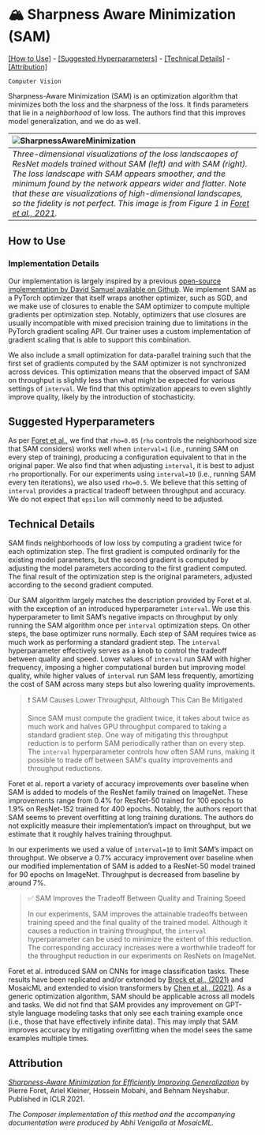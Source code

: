 # 🏔️ Sharpness Aware Minimization (SAM)

[\[How to Use\]](#how-to-use) - [\[Suggested Hyperparameters\]](#suggested-hyperparameters) - [\[Technical Details\]](#technical-details) - [\[Attribution\]](#attribution)

`Computer Vision`

Sharpness-Aware Minimization (SAM) is an optimization algorithm that minimizes both the loss and the sharpness of the loss. It finds parameters that lie in a _neighborhood_ of low loss. The authors find that this improves model generalization, and we do as well.

| ![SharpnessAwareMinimization](https://storage.googleapis.com/docs.mosaicml.com/images/methods/sam.png) |
|:--|
| *Three-dimensional visualizations of the loss landscaopes of ResNet models trained without SAM (left) and with SAM (right). The loss landscape with SAM appears smoother, and the minimum found by the network appears wider and flatter. Note that these are visualizations of high-dimensional landscapes, so the fidelity is not perfect. This image is from Figure 1 in [Foret et al., 2021](https://arxiv.org/abs/2010.01412).* |

## How to Use

<!--### Functional Interface

TODO(Abhi): Fix and add comments here describing what happens below.

```python
# def training_loop(model, train_loader):
#   opt = torch.optim.Adam(model.parameters())
#   loss_fn = F.cross_entropy
#   model.train()

#   for epoch in range(num_epochs):
#       for X, y in train_loader:
#           y_hat = model(X)
#           loss = loss_fn(y_hat, y)
#           loss.backward()
#           opt.step()
#           opt.zero_grad()
```

### Composer Trainer

TODO(Abhi): Fix and add comments here describing what happens below.

```python
# from composer.algorithms import xxx
# from composer.trainer import Trainer

# trainer = Trainer(model=model,
#                   train_dataloader=train_dataloader,
#                   max_duration='1ep',
#                   algorithms=[
#                   ])

# trainer.fit()
```-->

### Implementation Details

Our implementation is largely inspired by a previous [open-source implementation by David Samuel available on Github](https://github.com/davda54/sam). We implement SAM as a PyTorch optimizer that itself wraps another optimizer, such as SGD, and we make use of closures to enable the SAM optimizer to compute multiple gradients per optimization step. Notably, optimizers that use closures are usually incompatible with mixed precision training due to limitations in the PyTorch gradient scaling API. Our trainer uses a custom implementation of gradient scaling that is able to support this combination.

We also include a small optimization for data-parallel training such that the first set of gradients computed by the SAM optimizer is not synchronized across devices. This optimization means that the observed impact of SAM on throughput is slightly less than what might be expected for various settings of `interval`. We find that this optimization appears to even slightly improve quality, likely by the introduction of stochasticity.

## Suggested Hyperparameters

As per [Foret et al.](https://arxiv.org/abs/2010.01412), we find that `rho=0.05` (`rho` controls the neighborhood size that SAM considers) works well when `interval=1` (i.e., running SAM on every step of training), producing a configuration equivalent to that in the original paper. We also find that when adjusting `interval`, it is best to adjust `rho` proportionally. For our experiments using `interval=10` (i.e., running SAM every ten iterations), we also used `rho=0.5`. We believe that this setting of `interval` provides a practical tradeoff between throughput and accuracy. We do not expect that `epsilon` will commonly need to be adjusted.

## Technical Details

SAM finds neighborhoods of low loss by computing a gradient twice for each optimization step. The first gradient is computed ordinarily for the existing model parameters, but the second gradient is computed by adjusting the model parameters according to the first gradient computed. The final result of the optimization step is the original parameters, adjusted according to the second gradient computed.

Our SAM algorithm largely matches the description provided by Foret et al. with the exception of an introduced hyperparameter `interval`. We use this hyperparameter to limit SAM’s negative impacts on throughput by only running the SAM algorithm once per `interval` optimization steps. On other steps, the base optimizer runs normally. Each step of SAM requires twice as much work as performing a standard gradient step.
 The `interval` hyperparameter effectively serves as a knob to control the tradeoff between quality and speed. Lower values of `interval` run SAM with higher frequency, imposing a higher computational burden but improving model quality, while higher values of `interval` run SAM less frequently, amortizing the cost of SAM across many steps but also lowering quality improvements.

> ❗ SAM Causes Lower Throughput, Although This Can Be Mitigated
>
> Since SAM must compute the gradient twice, it takes about twice as much work and halves GPU throughput compared to taking a standard gradient step. One way of mitigating this throughput reduction is to perform SAM periodically rather than on every step. The `interval` hyperparameter controls how often SAM runs, making it possible to trade off between SAM's quality improvements and throughput reductions.

Foret et al. report a variety of accuracy improvements over baseline when SAM is added to models of the ResNet family trained on ImageNet. These improvements range from 0.4% for ResNet-50 trained for 100 epochs to 1.9% on ResNet-152 trained for 400 epochs. Notably, the authors report that SAM seems to prevent overfitting at long training durations. The authors do not explicitly measure their implementation’s impact on throughput, but we estimate that it roughly halves training throughput.

In our experiments we used a value of `interval=10` to limit SAM’s impact on throughput. We observe a 0.7% accuracy improvement over baseline when our modified implementation of SAM is added to a ResNet-50 model trained for 90 epochs on ImageNet. Throughput is decreased from baseline by around 7%.

> ✅ SAM Improves the Tradeoff Between Quality and Training Speed
>
> In our experiments, SAM improves the attainable tradeoffs between training speed and the final quality of the trained model.
> Although it causes a reduction in training throughput, the `interval` hyperparameter can be used to minimize the extent of this reduction.
> The corresponding accuracy increases were a worthwhile tradeoff for the throughput reduction in our experiments on ResNets on ImageNet.

Foret et al. introduced SAM on CNNs for image classification tasks.
These results have been replicated and/or extended by [Brock et al., (2021)](https://arxiv.org/abs/2102.06171) and MosaicML and extended to vision transformers by [Chen et al., (2021)](https://arxiv.org/abs/2106.01548). As a generic optimization algorithm, SAM should be applicable across all models and tasks.
We did not find that SAM provides any improvement on GPT-style language modeling tasks that only see each training example once (i.e., those that have effectively infinite data). This may imply that SAM improves accuracy by mitigating overfitting when the model sees the same examples multiple times.

## Attribution

[*Sharpness-Aware Minimization for Efficiently Improving Generalization*](https://arxiv.org/abs/2010.01412) by Pierre Foret, Ariel Kleiner, Hossein Mobahi, and Behnam Neyshabur. Published in ICLR 2021.

*The Composer implementation of this method and the accompanying documentation were produced by Abhi Venigalla at MosaicML.*
